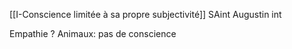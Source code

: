 [[I-Conscience limitée à sa propre subjectivité]]
SAint Augustin int

Empathie ?
Animaux: pas de conscience
